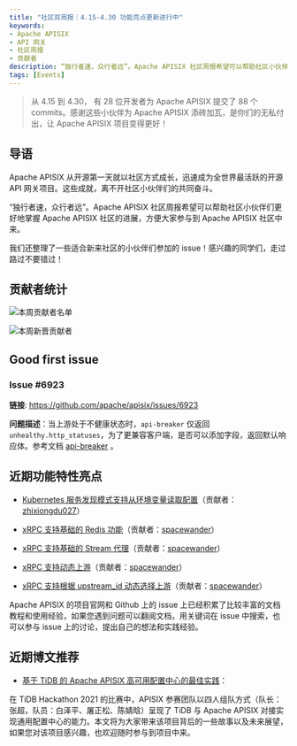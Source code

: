 ```yaml
---
title: "社区双周报｜4.15-4.30 功能亮点更新进行中"
keywords: 
- Apache APISIX
- API 网关
- 社区周报
- 贡献者
description: “独行者速，众行者远”。Apache APISIX 社区周报希望可以帮助社区小伙伴们更好地掌握 Apache APISIX 社区的每周进展，方便大家参与到 Apache APISIX 社区中来。
tags: [Events]
---
```


> 从 4.15 到 4.30， 有 28 位开发者为 Apache APISIX 提交了 88 个 commits。感谢这些小伙伴为 Apache APISIX 添砖加瓦，是你们的无私付出，让 Apache APISIX 项目变得更好！

<!--truncate-->

## 导语

Apache APISIX 从开源第一天就以社区方式成长，迅速成为全世界最活跃的开源 API 网关项目。这些成就，离不开社区小伙伴们的共同奋斗。

“独行者速，众行者远”。Apache APISIX 社区周报希望可以帮助社区小伙伴们更好地掌握 Apache APISIX 社区的进展，方便大家参与到 Apache APISIX 社区中来。

我们还整理了一些适合新来社区的小伙伴们参加的 issue！感兴趣的同学们，走过路过不要错过！

## 贡献者统计

![本周贡献者名单](https://static.apiseven.com/202108/1652147147763-4ffa507f-e206-4197-bad3-35d7b0b3dc25.png)

![本周新晋贡献者](https://static.apiseven.com/202108/1652147147751-a2cca84b-cff6-4993-bbc7-9199d1352b6d.png)

## Good first issue

### Issue #6923

**链接**: https://github.com/apache/apisix/issues/6923

**问题描述**：当上游处于不健康状态时，`api-breaker` 仅返回 `unhealthy.http_statuses`，为了更兼容客户端，是否可以添加字段，返回默认响应体。参考文档 [api-breaker](https://apisix.apache.org/docs/apisix/plugins/api-breaker/) 。

## 近期功能特性亮点

- [Kubernetes 服务发现模式支持从环境变量读取配置](https://github.com/apache/apisix/pull/6869)（贡献者：[zhixiongdu027](https://github.com/zhixiongdu027)）

- [xRPC 支持基础的 Redis 功能](https://github.com/apache/apisix/pull/6873)（贡献者：[spacewander](https://github.com/spacewander)）

- [xRPC 支持基础的 Stream 代理](https://github.com/apache/apisix/pull/6885)（贡献者：[spacewander](https://github.com/spacewander)）

- [xRPC 支持动态上游](https://github.com/apache/apisix/pull/6901)（贡献者：[spacewander](https://github.com/spacewander)）

- [xRPC 支持根据 upstream_id 动态选择上游](https://github.com/apache/apisix/pull/6919)（贡献者：[spacewander](https://github.com/spacewander)）

Apache APISIX 的项目官网和 Github 上的 issue 上已经积累了比较丰富的文档教程和使用经验，如果您遇到问题可以翻阅文档，用关键词在 issue 中搜索，也可以参与 issue 上的讨论，提出自己的想法和实践经验。

## 近期博文推荐

- [基于 TiDB 的 Apache APISIX 高可用配置中心的最佳实践](https://apisix.apache.org/zh/blog/2022/04/22/apisix-with-tidb-practice)：

在 TiDB Hackathon 2021 的比赛中，APISIX 参赛团队以四人组队方式（队长：张超，队员：白泽平、屠正松、陈婧晗）呈现了 TiDB 与 Apache APISIX 对接实现通用配置中心的能力。本文将为大家带来该项目背后的一些故事以及未来展望，如果您对该项目感兴趣，也欢迎随时参与到项目中来。
